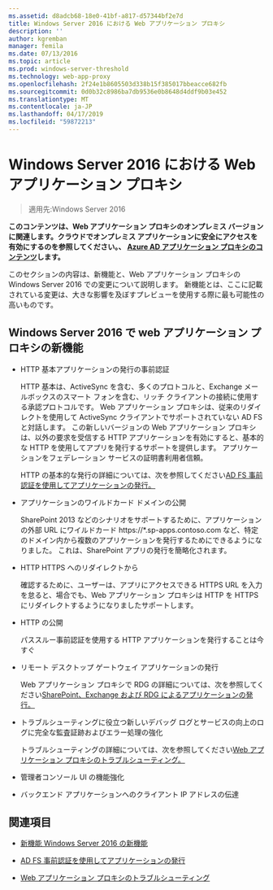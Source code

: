 ```yaml
---
ms.assetid: d8adcb68-18e0-41bf-a817-d57344bf2e7d
title: Windows Server 2016 における Web アプリケーション プロキシ
description: ''
author: kgremban
manager: femila
ms.date: 07/13/2016
ms.topic: article
ms.prod: windows-server-threshold
ms.technology: web-app-proxy
ms.openlocfilehash: 2f24e1b8605503d338b15f385017bbeacce682fb
ms.sourcegitcommit: 0d0b32c8986ba7db9536e0b8648d4ddf9b03e452
ms.translationtype: MT
ms.contentlocale: ja-JP
ms.lasthandoff: 04/17/2019
ms.locfileid: "59872213"
---
```

# <a name="web-application-proxy-in-windows-server-2016"></a>Windows Server 2016 における Web アプリケーション プロキシ

>適用先:Windows Server 2016

**このコンテンツは、Web アプリケーション プロキシのオンプレミス バージョンに関連します。クラウドでオンプレミス アプリケーションに安全にアクセスを有効にするのを参照してください。、 [Azure AD アプリケーション プロキシのコンテンツ](https://azure.microsoft.com/documentation/articles/active-directory-application-proxy-get-started/)します。**  
  
このセクションの内容は、新機能と、Web アプリケーション プロキシの Windows Server 2016 での変更について説明します。 新機能とは、ここに記載されている変更は、大きな影響を及ぼすプレビューを使用する際に最も可能性の高いものです。  
  
## <a name="web-application-proxy-new-features-in-windows-server-2016"></a>Windows Server 2016 で web アプリケーション プロキシの新機能
  
-   HTTP 基本アプリケーションの発行の事前認証  
  
    HTTP 基本は、ActiveSync を含む、多くのプロトコルと、Exchange メールボックスのスマート フォンを含む、リッチ クライアントの接続に使用する承認プロトコルです。 Web アプリケーション プロキシは、従来のリダイレクトを使用して ActiveSync クライアントでサポートされていない AD FS と対話します。 この新しいバージョンの Web アプリケーション プロキシは、以外の要求を受信する HTTP アプリケーションを有効にすると、基本的な HTTP を使用してアプリを発行するサポートを提供します。 アプリケーションをフェデレーション サービスの証明書利用者信頼。  
  
    HTTP の基本的な発行の詳細については、次を参照してください[AD FS 事前認証を使用してアプリケーションの発行。](Publishing-Applications-using-AD-FS-Preauthentication.md#publish-an-application-that-uses-http-basic)  
  
-   アプリケーションのワイルドカード ドメインの公開  
  
    SharePoint 2013 などのシナリオをサポートするために、アプリケーションの外部 URL にワイルドカード https://*.sp-apps.contoso.com など、特定のドメイン内から複数のアプリケーションを発行するためにできるようになりました。 これは、SharePoint アプリの発行を簡略化されます。  
  
-   HTTP HTTPS へのリダイレクトから  
  
    確認するために、ユーザーは、アプリにアクセスできる HTTPS URL を入力を怠ると、場合でも、Web アプリケーション プロキシは HTTP を HTTPS にリダイレクトするようになりましたサポートします。  
  
-   HTTP の公開  
  
    パススルー事前認証を使用する HTTP アプリケーションを発行することは今すぐ  
  
-   リモート デスクトップ ゲートウェイ アプリケーションの発行  
  
    Web アプリケーション プロキシで RDG の詳細については、次を参照してください[SharePoint、Exchange および RDG によるアプリケーションの発行。](../web-application-proxy/Publishing-Applications-with-SharePoint,-Exchange-and-RDG.md)  
  
-   トラブルシューティングに役立つ新しいデバッグ ログとサービスの向上のログに完全な監査証跡およびエラー処理の強化  
  
    トラブルシューティングの詳細については、次を参照してください[Web アプリケーション プロキシのトラブルシューティング。](https://technet.microsoft.com/library/dn770156.aspx)  
  
-   管理者コンソール UI の機能強化  
  
-   バックエンド アプリケーションへのクライアント IP アドレスの伝達  
  
## <a name="see-also"></a>関連項目  
  
-   [新機能 Windows Server 2016 の新機能](https://technet.microsoft.com/library/dn765472.aspx)  
  
-   [AD FS 事前認証を使用してアプリケーションの発行](../web-application-proxy/Publishing-Applications-using-AD-FS-Preauthentication.md)  
  
-   [Web アプリケーション プロキシのトラブルシューティング](https://technet.microsoft.com/library/dn770156.aspx)  
  


